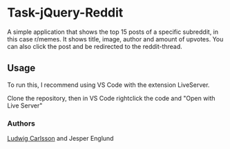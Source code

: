 # Task-jQuery-Reddit
A simple application that shows the top 15 posts of a specific subreddit, in this case r/memes. It shows title, image, author and amount of upvotes. You can also click the post and be redirected to the reddit-thread.

## Usage
To run this, I recommend using VS Code with the extension LiveServer.

Clone the repository, then in VS Code rightclick the code and "Open with Live Server"

### Authors

[Ludwig Carlsson](https://github.com/ludwigcarlsson) and Jesper Englund
